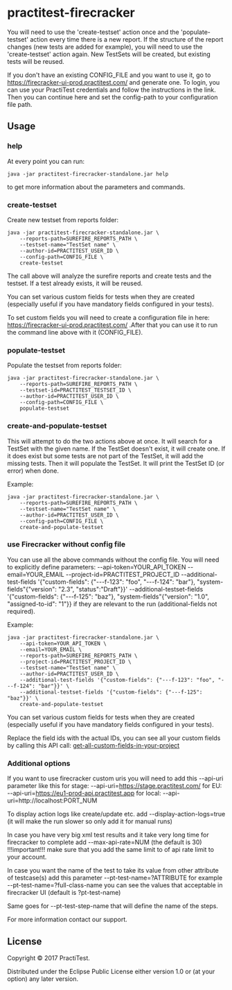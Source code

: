 # practitest-firecracker

You will need to use the 'create-testset' action once and the 'populate-testset' action every time there is a new report.
If the structure of the report changes (new tests are added for example), you will need to use the 'create-testset' action again. New TestSets will be created, but existing tests will be reused.

If you don't have an existing CONFIG_FILE and you want to use it, go to https://firecracker-ui-prod.practitest.com/ and generate one.
To login, you can use your PractiTest credentials and follow the instructions in the link. Then you can continue here and set the config-path to your configuration file path.
## Usage

### help

At every point you can run:

``` shell
java -jar practitest-firecracker-standalone.jar help
```
to get more information about the parameters and commands.

### create-testset

Create new testset from reports folder:

``` shell
java -jar practitest-firecracker-standalone.jar \
    --reports-path=SUREFIRE_REPORTS_PATH \
    --testset-name="TestSet name" \
    --author-id=PRACTITEST_USER_ID \
    --config-path=CONFIG_FILE \
    create-testset
```

The call above will analyze the surefire reports and create tests and the testset. If a test already exists, it will be reused.

You can set various custom fields for tests when they are created (especially useful if you have mandatory fields configured in your tests).

To set custom fields you will need to create a configuration file in here: https://firecracker-ui-prod.practitest.com/ .After that you can use it to run the command line above with it (CONFIG_FILE).

### populate-testset
Populate the testset from reports folder:

``` shell
java -jar practitest-firecracker-standalone.jar \
    --reports-path=SUREFIRE_REPORTS_PATH \
    --testset-id=PRACTITEST_TESTSET_ID \
    --author-id=PRACTITEST_USER_ID \
    --config-path=CONFIG_FILE \
    populate-testset
```

### create-and-populate-testset

This will attempt to do the two actions above at once. It will search for a TestSet with the given name. If the TestSet doesn't exist, it will create one. If it does exist but some tests are not part of the TestSet, it will add the missing tests. Then it will populate the TestSet. It will print the TestSet ID (or error) when done.

Example:

``` shell
java -jar practitest-firecracker-standalone.jar \
    --reports-path=SUREFIRE_REPORTS_PATH \
    --testset-name="TestSet name" \
    --author-id=PRACTITEST_USER_ID \
    --config-path=CONFIG_FILE \
    create-and-populate-testset
```
### use Firecracker without config file

You can use all the above commands without the config file. You will need to explicitly define
parameters:
--api-token=YOUR_API_TOKEN
--email=YOUR_EMAIL
--project-id=PRACTITEST_PROJECT_ID
--additional-test-fields '{"custom-fields": {"---f-123": "foo", "---f-124": "bar"}, "system-fields"{"version": "2.3", "status":"Draft"}}'
--additional-testset-fields '{"custom-fields": {"---f-125": "baz"}, "system-fields"{"version": "1.0", "assigned-to-id": "1"}}
if they are relevant to the run (additional-fields not required).


Example:

``` shell
java -jar practitest-firecracker-standalone.jar \
    --api-token=YOUR_API_TOKEN \
    --email=YOUR_EMAIL \
    --reports-path=SUREFIRE_REPORTS_PATH \
    --project-id=PRACTITEST_PROJECT_ID \
    --testset-name="TestSet name" \
    --author-id=PRACTITEST_USER_ID \
    --additional-test-fields '{"custom-fields": {"---f-123": "foo", "---f-124": "bar"}}' \
    --additional-testset-fields '{"custom-fields": {"---f-125": "baz"}}' \
    create-and-populate-testset
```

You can set various custom fields for tests when they are created (especially useful if you have mandatory fields configured in your tests).

Replace the field ids with the actual IDs, you can see all your custom fields by calling this API call: [get-all-custom-fields-in-your-project](https://www.practitest.com/api-v2/#get-all-custom-fields-in-your-project)

### Additional options
If you want to use firecracker custom uris you will need to add this --api-uri parameter like this
for stage:
--api-uri=https://stage.practitest.com/
for EU:
--api-uri=https://eu1-prod-api.practitest.app
for local:
--api-uri=http://localhost:PORT_NUM

To display action logs like create/update etc. add --display-action-logs=true (it will make the run slower so only add it for manual runs)

In case you have very big xml test results and it take very long time for firecracker to complete add --max-api-rate=NUM (the default is 30)
!!!important!!! make sure that you add the same limit to of api rate limit to your account.

In case you want the name of the test to take its value from other attribute of testcase(s) add this parameter --pt-test-name=?ATTRIBUTE for example --pt-test-name=?full-class-name you can see the values that acceptable in firecracker UI (default is ?pt-test-name)

Same goes for --pt-test-step-name that will define the name of the steps.

For more information contact our support.

## License

Copyright © 2017 PractiTest.

Distributed under the Eclipse Public License either version 1.0 or (at
your option) any later version.
